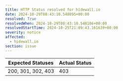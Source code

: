 ```yaml
---
title: HTTP Status resolved for hidewall.io
date: 2024-10-29T08:43:10.548095+00:00
resolved: True
resolvedWhen: 2024-10-29T08:43:10.548106+00:00
resolvedStartTime: 2024-10-25T21:09:43.161639+00:00
severity: notice
affected:
  - hidewall.io
section: issue
---
```


| Expected Statuses | Actual Status  |
|-------------------|----------------|
| 200, 301, 302, 403 | 403 |
